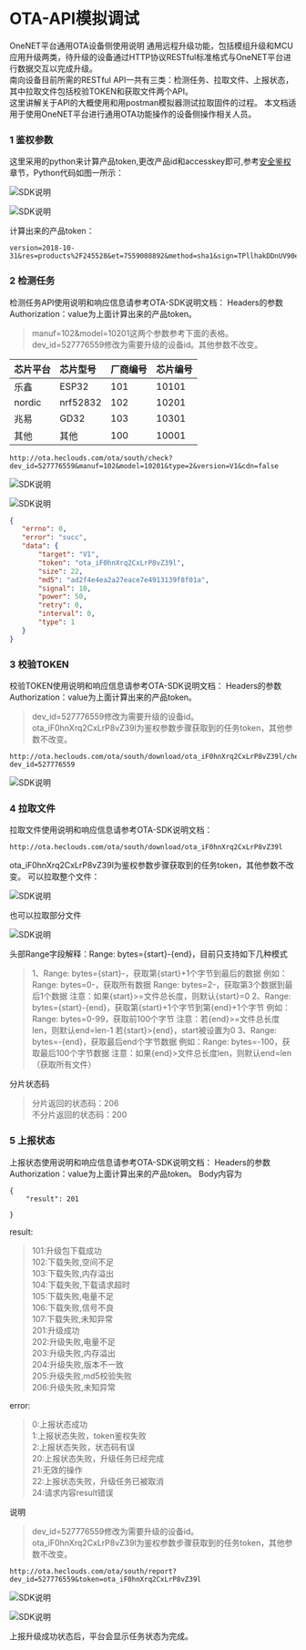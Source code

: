 # OTA-API模拟调试

OneNET平台通用OTA设备侧使用说明
通用远程升级功能，包括模组升级和MCU应用升级两类，待升级的设备通过HTTP协议RESTful标准格式与OneNET平台进行数据交互以完成升级。<br/>
南向设备目前所需的RESTful API一共有三类：检测任务、拉取文件、上报状态，其中拉取文件包括校验TOKEN和获取文件两个API。<br>
这里讲解关于API的大概使用和用postman模拟器测试拉取固件的过程。
本文档适用于使用OneNET平台进行通用OTA功能操作的设备侧操作相关人员。


### 1 鉴权参数

这里采用的python来计算产品token,更改产品id和accesskey即可,参考[安全鉴权](/book/manual/auth.md)章节，Python代码如图一所示：

![SDK说明](/images/OTA/ota-api/ota-api1.png)

![SDK说明](/images/OTA/ota-api/ota-api2.png)

计算出来的产品token：
```
version=2018-10-31&res=products%2F245528&et=7559008892&method=sha1&sign=TPllhakDDnUV90epLnOqpj6aWqI%3D
```
### 2 检测任务
检测任务API使用说明和响应信息请参考OTA-SDK说明文档：
Headers的参数Authorization：value为上面计算出来的产品token。

>manuf=102&model=10201这两个参数参考下面的表格。dev_id=527776559修改为需要升级的设备id。其他参数不改变。

|芯片平台|	芯片型号|	厂商编号|	芯片编号|
|:-|:-|:-|:-|
|乐鑫|	ESP32	|101|	10101|
|nordic	|nrf52832|	102	|10201|
|兆易|	GD32|	103|	10301|
|其他	|其他	|100|	10001|

```
http://ota.heclouds.com/ota/south/check?dev_id=527776559&manuf=102&model=10201&type=2&version=V1&cdn=false
```

![SDK说明](/images/OTA/ota-api/ota-api3.png)

![SDK说明](/images/OTA/ota-api/ota-api4.png)


 ```json
{
    "errno": 0,
    "error": "succ",
    "data": {
        "target": "V1",
        "token": "ota_iF0hnXrq2CxLrP8vZ39l",
        "size": 22,
        "md5": "ad2f4e4ea2a27eace7e4913139f8f01a",
        "signal": 10,
        "power": 50,
        "retry": 0,
        "interval": 0,
        "type": 1
    }
}
```
### 3 校验TOKEN
校验TOKEN使用说明和响应信息请参考OTA-SDK说明文档：
Headers的参数Authorization：value为上面计算出来的产品token。
> dev_id=527776559修改为需要升级的设备id。ota_iF0hnXrq2CxLrP8vZ39l为鉴权参数步骤获取到的任务token，其他参数不改变。

```
http://ota.heclouds.com/ota/south/download/ota_iF0hnXrq2CxLrP8vZ39l/check?dev_id=527776559
```
![SDK说明](/images/OTA/ota-api/ota-api5.png)

### 4 拉取文件
拉取文件使用说明和响应信息请参考OTA-SDK说明文档：
```
http://ota.heclouds.com/ota/south/download/ota_iF0hnXrq2CxLrP8vZ39l
```
ota_iF0hnXrq2CxLrP8vZ39l为鉴权参数步骤获取到的任务token，其他参数不改变。
可以拉取整个文件：

![SDK说明](/images/OTA/ota-api/ota-api6.png)

也可以拉取部分文件

![SDK说明](/images/OTA/ota-api/ota-api7.png)

头部Range字段解释：Range: bytes={start}-{end}，目前只支持如下几种模式
> 	1、Range: bytes={start}-，获取第{start}+1个字节到最后的数据
	例如：Range: bytes=0-，获取所有数据
	Range: bytes=2-，获取第3个数据到最后1个数据
	注意：如果{start}>=文件总长度，则默认{start}=0 
	2、Range: bytes={start}-{end}，获取第{start}+1个字节到第{end}+1个字节
	例如：Range: bytes=0-99，获取前100个字节
	注意：若{end}>=文件总长度len，则默认end=len-1
    若{start}>{end}，start被设置为0
	3、Range: bytes=-{end}，获取最后end个字节数据
	例如：Range: bytes=-100，获取最后100个字节数据
	注意：如果{end}>文件总长度len，则默认end=len（获取所有文件）

分片状态码
> 分片返回的状态码：206<br>
  不分片返回的状态码：200

### 5 上报状态
上报状态使用说明和响应信息请参考OTA-SDK说明文档：
Headers的参数Authorization：value为上面计算出来的产品token。
Body内容为
```
{
    "result": 201

}
```

result:

>101:升级包下载成功<br>
 102:下载失败,空间不足<br>
 103:下载失败,内存溢出<br>
 104:下载失败,下载请求超时<br>
 105:下载失败,电量不足<br>
 106:下载失败,信号不良<br>
 107:下载失败,未知异常<br>
 201:升级成功<br>
 202:升级失败,电量不足<br>
 203:升级失败,内存溢出<br>
 204:升级失败,版本不一致<br>
 205:升级失败,md5校验失败<br>
206:升级失败,未知异常<br>

error:

>0:上报状态成功<br>
1:上报状态失败，token鉴权失败<br>
2:上报状态失败，状态码有误<br>
20:上报状态失败，升级任务已经完成<br>
21:无效的操作<br>
22:上报状态失败，升级任务已被取消<br>
24:请求内容result错误<br>

说明
>dev_id=527776559修改为需要升级的设备id。ota_iF0hnXrq2CxLrP8vZ39l为鉴权参数步骤获取到的任务token，其他参数不改变。

```
http://ota.heclouds.com/ota/south/report?dev_id=527776559&token=ota_iF0hnXrq2CxLrP8vZ39l
```

![SDK说明](/images/OTA/ota-api/ota-api8.png)

![SDK说明](/images/OTA/ota-api/ota-api9.png)


上报升级成功状态后，平台会显示任务状态为完成。
